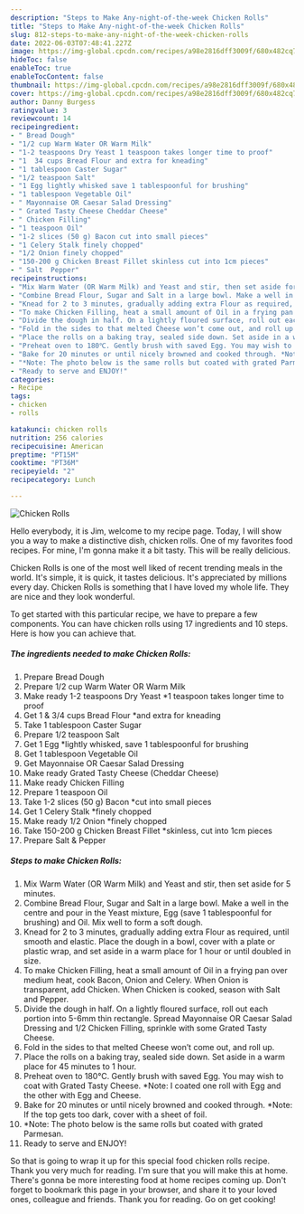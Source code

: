 ```yaml
---
description: "Steps to Make Any-night-of-the-week Chicken Rolls"
title: "Steps to Make Any-night-of-the-week Chicken Rolls"
slug: 812-steps-to-make-any-night-of-the-week-chicken-rolls
date: 2022-06-03T07:48:41.227Z
image: https://img-global.cpcdn.com/recipes/a98e2816dff3009f/680x482cq70/chicken-rolls-recipe-main-photo.jpg
hideToc: false
enableToc: true
enableTocContent: false
thumbnail: https://img-global.cpcdn.com/recipes/a98e2816dff3009f/680x482cq70/chicken-rolls-recipe-main-photo.jpg
cover: https://img-global.cpcdn.com/recipes/a98e2816dff3009f/680x482cq70/chicken-rolls-recipe-main-photo.jpg
author: Danny Burgess
ratingvalue: 3
reviewcount: 14
recipeingredient:
- " Bread Dough"
- "1/2 cup Warm Water OR Warm Milk"
- "1-2 teaspoons Dry Yeast 1 teaspoon takes longer time to proof"
- "1  34 cups Bread Flour and extra for kneading"
- "1 tablespoon Caster Sugar"
- "1/2 teaspoon Salt"
- "1 Egg lightly whisked save 1 tablespoonful for brushing"
- "1 tablespoon Vegetable Oil"
- " Mayonnaise OR Caesar Salad Dressing"
- " Grated Tasty Cheese Cheddar Cheese"
- " Chicken Filling"
- "1 teaspoon Oil"
- "1-2 slices (50 g) Bacon cut into small pieces"
- "1 Celery Stalk finely chopped"
- "1/2 Onion finely chopped"
- "150-200 g Chicken Breast Fillet skinless cut into 1cm pieces"
- " Salt  Pepper"
recipeinstructions:
- "Mix Warm Water (OR Warm Milk) and Yeast and stir, then set aside for 5 minutes."
- "Combine Bread Flour, Sugar and Salt in a large bowl. Make a well in the centre and pour in the Yeast mixture, Egg (save 1 tablespoonful for brushing) and Oil. Mix well to form a soft dough."
- "Knead for 2 to 3 minutes, gradually adding extra Flour as required, until smooth and elastic. Place the dough in a bowl, cover with a plate or plastic wrap, and set aside in a warm place for 1 hour or until doubled in size."
- "To make Chicken Filling, heat a small amount of Oil in a frying pan over medium heat, cook Bacon, Onion and Celery. When Onion is transparent, add Chicken. When Chicken is cooked, season with Salt and Pepper."
- "Divide the dough in half. On a lightly floured surface, roll out each portion into 5-6mm thin rectangle. Spread Mayonnaise OR Caesar Salad Dressing and 1/2 Chicken Filling, sprinkle with some Grated Tasty Cheese."
- "Fold in the sides to that melted Cheese won’t come out, and roll up."
- "Place the rolls on a baking tray, sealed side down. Set aside in a warm place for 45 minutes to 1 hour."
- "Preheat oven to 180℃. Gently brush with saved Egg. You may wish to coat with Grated Tasty Cheese. *Note: I coated one roll with Egg and the other with Egg and Cheese."
- "Bake for 20 minutes or until nicely browned and cooked through. *Note: If the top gets too dark, cover with a sheet of foil."
- "*Note: The photo below is the same rolls but coated with grated Parmesan."
- "Ready to serve and ENJOY!"
categories:
- Recipe
tags:
- chicken
- rolls

katakunci: chicken rolls 
nutrition: 256 calories
recipecuisine: American
preptime: "PT15M"
cooktime: "PT36M"
recipeyield: "2"
recipecategory: Lunch

---
```



![Chicken Rolls](https://img-global.cpcdn.com/recipes/a98e2816dff3009f/680x482cq70/chicken-rolls-recipe-main-photo.jpg)

Hello everybody, it is Jim, welcome to my recipe page. Today, I will show you a way to make a distinctive dish, chicken rolls. One of my favorites food recipes. For mine, I'm gonna make it a bit tasty. This will be really delicious.

Chicken Rolls is one of the most well liked of recent trending meals in the world. It's simple, it is quick, it tastes delicious. It's appreciated by millions every day. Chicken Rolls is something that I have loved my whole life. They are nice and they look wonderful.




To get started with this particular recipe, we have to prepare a few components. You can have chicken rolls using 17 ingredients and 10 steps. Here is how you can achieve that.

<!--inarticleads1-->

##### The ingredients needed to make Chicken Rolls:

1. Prepare  Bread Dough
1. Prepare 1/2 cup Warm Water OR Warm Milk
1. Make ready 1-2 teaspoons Dry Yeast *1 teaspoon takes longer time to proof
1. Get 1 &amp; 3/4 cups Bread Flour *and extra for kneading
1. Take 1 tablespoon Caster Sugar
1. Prepare 1/2 teaspoon Salt
1. Get 1 Egg *lightly whisked, save 1 tablespoonful for brushing
1. Get 1 tablespoon Vegetable Oil
1. Get  Mayonnaise OR Caesar Salad Dressing
1. Make ready  Grated Tasty Cheese (Cheddar Cheese)
1. Make ready  Chicken Filling
1. Prepare 1 teaspoon Oil
1. Take 1-2 slices (50 g) Bacon *cut into small pieces
1. Get 1 Celery Stalk *finely chopped
1. Make ready 1/2 Onion *finely chopped
1. Take 150-200 g Chicken Breast Fillet *skinless, cut into 1cm pieces
1. Prepare  Salt &amp; Pepper




<!--inarticleads2-->

##### Steps to make Chicken Rolls:

1. Mix Warm Water (OR Warm Milk) and Yeast and stir, then set aside for 5 minutes.
1. Combine Bread Flour, Sugar and Salt in a large bowl. Make a well in the centre and pour in the Yeast mixture, Egg (save 1 tablespoonful for brushing) and Oil. Mix well to form a soft dough.
1. Knead for 2 to 3 minutes, gradually adding extra Flour as required, until smooth and elastic. Place the dough in a bowl, cover with a plate or plastic wrap, and set aside in a warm place for 1 hour or until doubled in size.
1. To make Chicken Filling, heat a small amount of Oil in a frying pan over medium heat, cook Bacon, Onion and Celery. When Onion is transparent, add Chicken. When Chicken is cooked, season with Salt and Pepper.
1. Divide the dough in half. On a lightly floured surface, roll out each portion into 5-6mm thin rectangle. Spread Mayonnaise OR Caesar Salad Dressing and 1/2 Chicken Filling, sprinkle with some Grated Tasty Cheese.
1. Fold in the sides to that melted Cheese won’t come out, and roll up.
1. Place the rolls on a baking tray, sealed side down. Set aside in a warm place for 45 minutes to 1 hour.
1. Preheat oven to 180℃. Gently brush with saved Egg. You may wish to coat with Grated Tasty Cheese. *Note: I coated one roll with Egg and the other with Egg and Cheese.
1. Bake for 20 minutes or until nicely browned and cooked through. *Note: If the top gets too dark, cover with a sheet of foil.
1. *Note: The photo below is the same rolls but coated with grated Parmesan.
1. Ready to serve and ENJOY!



So that is going to wrap it up for this special food chicken rolls recipe. Thank you very much for reading. I'm sure that you will make this at home. There's gonna be more interesting food at home recipes coming up. Don't forget to bookmark this page in your browser, and share it to your loved ones, colleague and friends. Thank you for reading. Go on get cooking!
